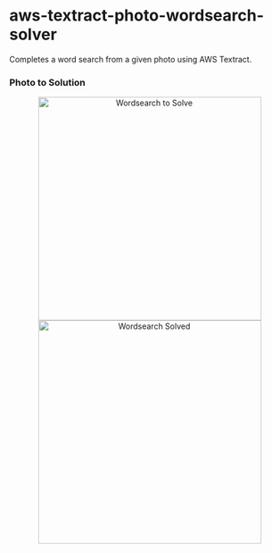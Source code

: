 # aws-textract-photo-wordsearch-solver
Completes a word search from a given photo using AWS Textract.

### Photo to Solution
<p align="center">
  <img width="400" src="https://res.cloudinary.com/dj7k0lade/image/upload/v1597179761/github/wordsearch-photo.png" alt="Wordsearch to Solve" />
  <img width="400" src="https://res.cloudinary.com/dj7k0lade/image/upload/v1597274267/github/wordsearch-solved.png" alt="Wordsearch Solved" />
</p>
